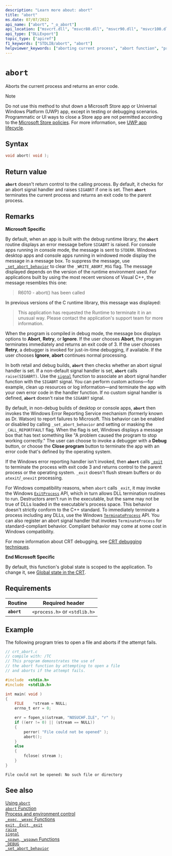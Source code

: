 ```yaml
---
description: "Learn more about: abort"
title: "abort"
ms.date: 07/07/2022
api_name: ["abort", "_o_abort"]
api_location: ["msvcrt.dll", "msvcr80.dll", "msvcr90.dll", "msvcr100.dll", "msvcr100_clr0400.dll", "msvcr110.dll", "msvcr110_clr0400.dll", "msvcr120.dll", "msvcr120_clr0400.dll", "ucrtbase.dll", "api-ms-win-crt-runtime-l1-1-0.dll", "api-ms-win-crt-private-l1-1-0.dll"]
api_type: ["DLLExport"]
topic_type: ["apiref"]
f1_keywords: ["STDLIB/abort", "abort"]
helpviewer_keywords: ["aborting current process", "abort function", "processes, aborting"]
---
```

# `abort`

Aborts the current process and returns an error code.

> [!NOTE]
> Do not use this method to shut down a Microsoft Store app or Universal Windows Platform (UWP) app, except in testing or debugging scenarios. Programmatic or UI ways to close a Store app are not permitted according to the [Microsoft Store policies](/legal/windows/agreements/store-policies). For more information, see [UWP app lifecycle](/windows/uwp/launch-resume/app-lifecycle).

## Syntax

```C
void abort( void );
```

## Return value

**`abort`** doesn't return control to the calling process. By default, it checks for an abort signal handler and raises `SIGABRT` if one is set. Then **`abort`** terminates the current process and returns an exit code to the parent process.

## Remarks

**Microsoft Specific**

By default, when an app is built with the debug runtime library, the **`abort`** routine displays an error message before `SIGABRT` is raised. For console apps running in console mode, the message is sent to `STDERR`. Windows desktop apps and console apps running in windowed mode display the message in a message box. To suppress the message, use [`_set_abort_behavior`](set-abort-behavior.md) to clear the `_WRITE_ABORT_MSG` flag. The message displayed depends on the version of the runtime environment used. For applications built by using the most recent versions of Visual C++, the message resembles this one:

> R6010 - abort() has been called

In previous versions of the C runtime library, this message was displayed:

> This application has requested the Runtime to terminate it in an unusual way. Please contact the application's support team for more information.

When the program is compiled in debug mode, the message box displays options to **Abort**, **Retry**, or **Ignore**. If the user chooses **Abort**, the program terminates immediately and returns an exit code of 3. If the user chooses **Retry**, a debugger is invoked for just-in-time debugging, if available. If the user chooses **Ignore**, **abort** continues normal processing.

In both retail and debug builds, **`abort`** then checks whether an abort signal handler is set. If a non-default signal handler is set, **`abort`** calls `raise(SIGABRT)`. Use the [`signal`](signal.md) function to associate an abort signal handler function with the `SIGABRT` signal. You can perform custom actions—for example, clean up resources or log information—and terminate the app with your own error code in the handler function. If no custom signal handler is defined, **`abort`** doesn't raise the `SIGABRT` signal.

By default, in non-debug builds of desktop or console apps, **`abort`** then invokes the Windows Error Reporting Service mechanism (formerly known as Dr. Watson) to report failures to Microsoft. This behavior can be enabled or disabled by calling `_set_abort_behavior` and setting or masking the `_CALL_REPORTFAULT` flag. When the flag is set, Windows displays a message box that has text something like "A problem caused the program to stop working correctly." The user can choose to invoke a debugger with a **Debug** button, or choose the **Close program** button to terminate the app with an error code that's defined by the operating system.

If the Windows error reporting handler isn't invoked, then **`abort`** calls [`_exit`](exit-exit-exit.md) to terminate the process with exit code 3 and returns control to the parent process or the operating system. `_exit` doesn't flush stream buffers or do `atexit`/`_onexit` processing.

For Windows compatibility reasons, when `abort` calls `_exit`, it may invoke the Windows [`ExitProcess`](/windows/win32/api/processthreadsapi/nf-processthreadsapi-exitprocess) API, which in turn allows DLL termination routines to run. Destructors aren't run in the executable, but the same may not be true of DLLs loaded in the executable's process space. This behavior doesn't strictly conform to the C++ standard. To immediately terminate a process including any DLLs, use the Windows [`TerminateProcess`](/windows/desktop/api/processthreadsapi/nf-processthreadsapi-terminateprocess) API. You can also register an abort signal handler that invokes `TerminateProcess` for standard-compliant behavior. Compliant behavior may come at some cost in Windows compatibility.

For more information about CRT debugging, see [CRT debugging techniques](/visualstudio/debugger/crt-debugging-techniques).

**End Microsoft Specific**

By default, this function's global state is scoped to the application. To change it, see [Global state in the CRT](../global-state.md).

## Requirements

|Routine|Required header|
|-------------|---------------------|
|**`abort`**|`<process.h>` or `<stdlib.h>`|

## Example

The following program tries to open a file and aborts if the attempt fails.

```C
// crt_abort.c
// compile with: /TC
// This program demonstrates the use of
// the abort function by attempting to open a file
// and aborts if the attempt fails.

#include  <stdio.h>
#include  <stdlib.h>

int main( void )
{
    FILE    *stream = NULL;
    errno_t err = 0;

    err = fopen_s(&stream, "NOSUCHF.ILE", "r" );
    if ((err != 0) || (stream == NULL))
    {
        perror( "File could not be opened" );
        abort();
    }
    else
    {
        fclose( stream );
    }
}
```

```Output
File could not be opened: No such file or directory
```

## See also

[Using `abort`](../../cpp/using-abort.md)\
[`abort` Function](../../c-language/abort-function-c.md)\
[Process and environment control](../process-and-environment-control.md)\
[`_exec`, `_wexec` Functions](../exec-wexec-functions.md)\
[`exit`, `_Exit`, `_exit`](exit-exit-exit.md)\
[`raise`](raise.md)\
[`signal`](signal.md)\
[`_spawn`, `_wspawn` Functions](../spawn-wspawn-functions.md)\
[`_DEBUG`](../debug.md)\
[`_set_abort_behavior`](set-abort-behavior.md)
